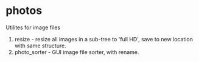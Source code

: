 # photos
Utilites for image files

1. resize - resize all images in a sub-tree to 'full HD', save to new location with same structure.
2. photo_sorter - GUI image file sorter, with rename.


